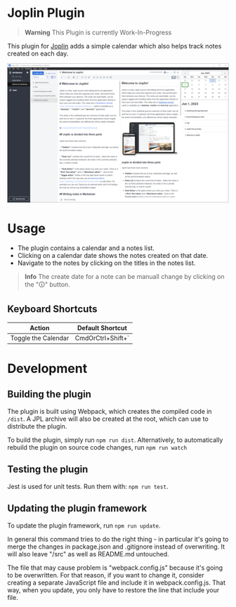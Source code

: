 # Joplin Plugin

> **Warning**
> This Plugin is currently Work-In-Progress

This plugin for [Joplin](https://joplinapp.org/) adds a simple calendar which also helps track notes created on each day.

![Showcase](./images/showcase.png)

# Usage

- The plugin contains a calendar and a notes list.
- Clicking on a calendar date shows the notes created on that date.
- Navigate to the notes by clicking on the titles in the notes list.

> **Info**
> The create date for a note can be manuall change by clicking on the "🛈" button.

## Keyboard Shortcuts

| Action              | Default Shortcut  |
| ------------------- | ----------------- |
| Toggle the Calendar | CmdOrCtrl+Shift+` |

# Development

## Building the plugin

The plugin is built using Webpack, which creates the compiled code in `/dist`. A JPL archive will also be created at the root, which can use to distribute the plugin.

To build the plugin, simply run `npm run dist`.
Alternatively, to automatically rebuild the plugin on source code changes, run `npm run watch`

## Testing the plugin

Jest is used for unit tests. Run them with: `npm run test`.

## Updating the plugin framework

To update the plugin framework, run `npm run update`.

In general this command tries to do the right thing - in particular it's going to merge the changes in package.json and .gitignore instead of overwriting. It will also leave "/src" as well as README.md untouched.

The file that may cause problem is "webpack.config.js" because it's going to be overwritten. For that reason, if you want to change it, consider creating a separate JavaScript file and include it in webpack.config.js. That way, when you update, you only have to restore the line that include your file.
